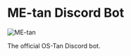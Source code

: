 # ME-tan Discord Bot

![ME-tan](https://raw.githubusercontent.com/SpaceboyRoss01/metan-discord/master/icon.jpg)

The official OS-Tan Discord bot.
